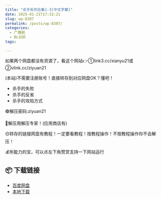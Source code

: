 ```yaml
---
title: "杀手系列合集1-3[中文字幕]"
date: 2025-01-21T17:32:21
slug: wp-8307
permalink: /posts/wp-8307/
categories:
  - 广播剧
  - BL日抓
tags:

---
```


如果两个网盘都没有资源了，看这个网站👉①link3.cc/xianyu21或②vlink.cc/ziyuan21

(本站)不需要注册账号！直接转存到对应网盘OK？懂吧！

*   杀手的失败
*   杀手的反省
*   杀手的攻陷方式

🟢解压密码:ziyuan21

🔵解压用解压专家！(应用商店有)

🟡转存的链接网盘有教程！一定要看教程！按教程操作！不按教程操作你不会解压！

💰🈶能力的宝，可以点左下角赞赏支持一下网站运行

## 📦 下载链接
- [百度网盘](https://blziyuan21.com/pay-download/8307?key=a3fb803d18&down_id=0)
- [本地下载](https://blziyuan21.com/pay-download/8307?key=a3fb803d18&down_id=1)

